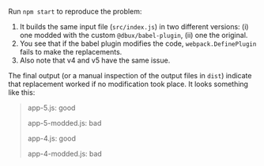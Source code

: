 Run `npm start` to reproduce the problem:

1. It builds the same input file (`src/index.js`) in two different versions: (i) one modded with the custom `@dbux/babel-plugin`, (ii) one the original.
1. You see that if the babel plugin modifies the code, `webpack.DefinePlugin` fails to make the replacements.
1. Also note that v4 and v5 have the same issue.

The final output (or a manual inspection of the output files in `dist`) indicate that replacement worked if no modification took place. It looks something like this:

> app-5.js: good
> 
> app-5-modded.js: bad
> 
> app-4.js: good
> 
> app-4-modded.js: bad
